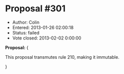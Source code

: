 Proposal #301
============= 
* Author: Colin
* Entered: 2013-01-26 02:00:18
* Status: failed
* Vote closed: 2013-02-02 0:00:00

__Proposal:__
{

This proposal transmutes rule 210, making it immutable.

}
